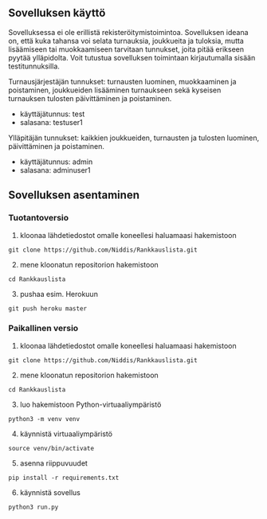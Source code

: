 ## Sovelluksen käyttö

Sovelluksessa ei ole erillistä rekisteröitymistoimintoa. Sovelluksen ideana on, että kuka tahansa voi selata turnauksia, joukkueita ja tuloksia, mutta lisäämiseen tai muokkaamiseen tarvitaan tunnukset, joita pitää erikseen pyytää ylläpidolta. Voit tutustua sovelluksen toimintaan kirjautumalla sisään testitunnuksilla.

Turnausjärjestäjän tunnukset: turnausten luominen, muokkaaminen ja poistaminen, joukkueiden lisääminen turnaukseen sekä kyseisen turnauksen tulosten päivittäminen ja poistaminen.
* käyttäjätunnus: test
* salasana: testuser1

Ylläpitäjän tunnukset: kaikkien joukkueiden, turnausten ja tulosten luominen, päivittäminen ja poistaminen.
* käyttäjätunnus: admin
* salasana: adminuser1

## Sovelluksen asentaminen

### Tuotantoversio

1. kloonaa lähdetiedostot omalle koneellesi haluamaasi hakemistoon
```
git clone https://github.com/Niddis/Rankkauslista.git
```
2. mene kloonatun repositorion hakemistoon
```
cd Rankkauslista
```
3. pushaa esim. Herokuun
```
git push heroku master
```

### Paikallinen versio

1. kloonaa lähdetiedostot omalle koneellesi haluamaasi hakemistoon
```
git clone https://github.com/Niddis/Rankkauslista.git
```
2. mene kloonatun repositorion hakemistoon
```
cd Rankkauslista
```
3. luo hakemistoon Python-virtuaaliympäristö
```
python3 -m venv venv
```
4. käynnistä virtuaaliympäristö
```
source venv/bin/activate
```
5. asenna riippuvuudet
```
pip install -r requirements.txt
```
6. käynnistä sovellus
```
python3 run.py
```